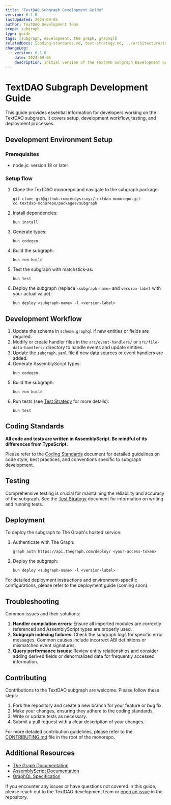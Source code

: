 ```yaml
---
title: "TextDAO Subgraph Development Guide"
version: 0.1.0
lastUpdated: 2024-09-05
author: TextDAO Development Team
scope: subgraph
type: guide
tags: [subgraph, development, the graph, graphql]
relatedDocs: [coding-standards.md, test-strategy.md, ../architecture/index.md]
changeLog:
  - version: 0.1.0
    date: 2024-09-05
    description: Initial version of the TextDAO Subgraph Development Guide
---
```


# TextDAO Subgraph Development Guide

This guide provides essential information for developers working on the TextDAO subgraph. It covers setup, development workflow, testing, and deployment processes.

## Development Environment Setup

### Prerequisites

- node.js: version 18 or later

### Setup flow

1. Clone the TextDAO monorepo and navigate to the subgraph package:
   ```
   git clone git@github.com:ecdysisxyz/textdao-monorepo.git
   cd textdao-monorepo/packages/subgraph
   ```
2. Install dependencies:
   ```
   bun install
   ```

3. Generate types:
   ```
   bun codegen
   ```

4. Build the subgraph:
   ```
   bun run build
   ```

5. Test the subgraph with matchstick-as:
   ```
   bun test
   ```

6. Deploy the subgraph (replace `<subgraph-name>` and `version-label` with your actual value):
   ```
   bun deploy <subgraph-name> -l <version-label>
   ```

## Development Workflow

1. Update the schema in `schema.graphql` if new entities or fields are required.
2. Modify or create handler files in the `src/event-handlers/` or `src/file-data-handlers/` directory to handle events and update entities.
3. Update the `subgraph.yaml` file if new data sources or event handlers are added.
4. Generate AssemblyScript types:
   ```
   bun codegen
   ```
5. Build the subgraph:
   ```
   bun run build
   ```
6. Run tests (see [Test Strategy](test-strategy.md) for more details):
   ```
   bun test
   ```

## Coding Standards

**All code and tests are written in AssemblyScript. Be mindful of its differences from TypeScript.**

Please refer to the [Coding Standards](coding-standards.md) document for detailed guidelines on code style, best practices, and conventions specific to subgraph development.

## Testing

Comprehensive testing is crucial for maintaining the reliability and accuracy of the subgraph. See the [Test Strategy](test-strategy.md) document for information on writing and running tests.

## Deployment

To deploy the subgraph to The Graph's hosted service:

1. Authenticate with The Graph:
   ```
   graph auth https://api.thegraph.com/deploy/ <your-access-token>
   ```
2. Deploy the subgraph:
   ```
   bun deploy <subgraph-name> -l <version-label>
   ```

For detailed deployment instructions and environment-specific configurations, please refer to the deployment guide (coming soon).

## Troubleshooting

Common issues and their solutions:

1. **Handler compilation errors**: Ensure all imported modules are correctly referenced and AssemblyScript types are properly used.
2. **Subgraph indexing failures**: Check the subgraph logs for specific error messages. Common causes include incorrect ABI definitions or mismatched event signatures.
3. **Query performance issues**: Review entity relationships and consider adding derived fields or denormalized data for frequently accessed information.

## Contributing

Contributions to the TextDAO subgraph are welcome. Please follow these steps:

1. Fork the repository and create a new branch for your feature or bug fix.
2. Make your changes, ensuring they adhere to the coding standards.
3. Write or update tests as necessary.
4. Submit a pull request with a clear description of your changes.

For more detailed contribution guidelines, please refer to the [CONTRIBUTING.md](../../../../CONTRIBUTING.md) file in the root of the monorepo.

## Additional Resources

- [The Graph Documentation](https://thegraph.com/docs/)
- [AssemblyScript Documentation](https://www.assemblyscript.org/introduction.html)
- [GraphQL Specification](https://spec.graphql.org/)

If you encounter any issues or have questions not covered in this guide, please reach out to the TextDAO development team or [open an issue](https://github.com/ecdysisxyz/textdao-monorepo/issues) in the repository.
